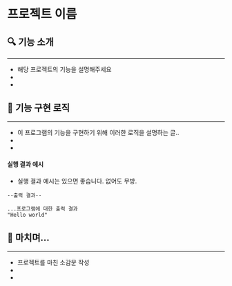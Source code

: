 # 프로젝트 이름

## 🔍 기능 소개

---

- 해당 프로젝트의 기능을 설명해주세요
-
-

## 🚀 기능 구현 로직

---

- 이 프로그램의 기능을 구현하기 위해 이러한 로직을 설명하는 글..
-
-

#### 실행 결과 예시

- 실행 결과 예시는 있으면 좋습니다. 없어도 무방.

```
--출력 결과--

...프로그램에 대한 출력 결과
"Hello world"

```

## 🎈 마치며...

---

- 프로젝트를 마친 소감문 작성
-
-

